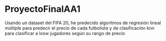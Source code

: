 # ProyectoFinalAA1

Usando un dataset del FIFA 20, he predecido algoritmos de regresión lineal múltiple para predecir el precio de cada futbolista y de clasificación knn para clasificar a losw jugadores según su rango de precio 
